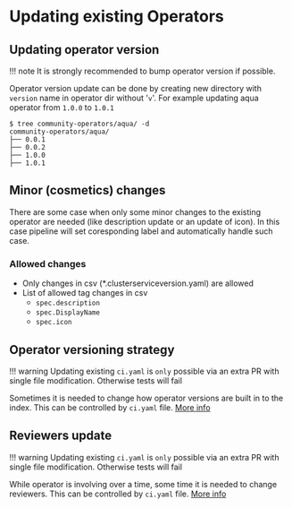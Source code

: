 # Updating existing Operators

## Updating operator version

!!! note
    It is strongly recommended to bump operator version if possible.

Operator version update can be done by creating new directory with `version` name in operator dir without '`v`'. For example updating aqua operator from `1.0.0` to `1.0.1`

```
$ tree community-operators/aqua/ -d
community-operators/aqua/
├── 0.0.1
├── 0.0.2
├── 1.0.0
├── 1.0.1
```



## Minor (cosmetics) changes

There are some case when only some minor changes to the existing operator are needed (like description update or an update of icon). In this case pipeline will set coresponding label and automatically handle such case.

### Allowed changes

- Only changes in csv (*.clusterserviceversion.yaml) are allowed
- List of allowed tag changes in csv
    - `spec.description`
    - `spec.DisplayName`
    - `spec.icon`

## Operator versioning strategy 

!!! warning
    Updating existing `ci.yaml` is `only` possible via an extra PR with single file modification. Otherwise tests will fail

Sometimes it is needed to change how operator versions are built in to the index. This can be controlled by `ci.yaml` file. [More info](./operator-ci-yaml.md#reviewers)

## Reviewers update

!!! warning
    Updating existing `ci.yaml` is `only` possible via an extra PR with single file modification. Otherwise tests will fail

While operator is involving over a time, some time it is needed to change reviewers. This can be controlled by `ci.yaml` file. [More info](./operator-ci-yaml.md#operator-versioning)





